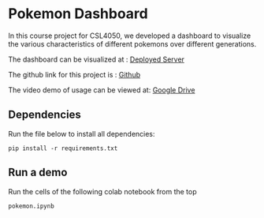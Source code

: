 # Pokemon Dashboard

In this course project for CSL4050, we developed a dashboard to visualize the various characteristics of different pokemons over different generations.

The dashboard can be visualized at : [Deployed Server](https://www.google.com)

The github link for this project is : [Github](https://github.com/SusimRoy/The-Pokemon-Dashboard)

The video demo of usage can be viewed at: [Google Drive](https://drive.google.com/drive/folders/1klgAYBjh_AWCO9o75eB2T5a_heYNBF1C?usp=sharing)

## Dependencies
Run the file below to install all dependencies: 

```pip install -r requirements.txt```

## Run a demo
Run the cells of the following colab notebook from the top

```pokemon.ipynb```
